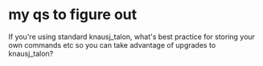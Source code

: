 # my qs to figure out

If you're using standard knausj_talon, what's best practice for storing your own commands etc so you can take advantage of upgrades to knausj_talon?